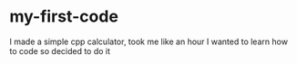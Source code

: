 # my-first-code
I made a simple cpp calculator, took me like an hour
I wanted to learn how to code so decided to do it
